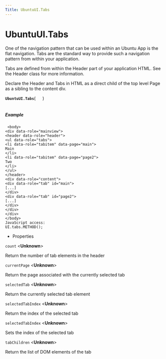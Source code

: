 ```yaml
---
Title: UbuntuUI.Tabs
---
```


# UbuntuUI.Tabs

<p>One of the navigation pattern that can be used within an Ubuntu App is the flat navigation. Tabs are the standard way to provide such a navigation pattern from within your application.</p>
<p>Tabs are defined from within the Header part of your application HTML. See the Header class for more information.</p>
<p>Declare the Header and Tabs in HTML as a direct child of the top level Page as a sibling to the content div.</p>
<strong class="name"><code>UbuntuUI.Tabs</code></strong>( <code>  </code> ) 
<br>
</span><br>
<h5>Example</h5>
<pre class="code prettyprint"><code> &lt;body&gt;
&lt;div data-role=&quot;mainview&quot;&gt;
&lt;header data-role=&quot;header&quot;&gt;
&lt;ul data-role=&quot;tabs&quot;&gt;
&lt;li data-role=&quot;tabitem&quot; data-page=&quot;main&quot;&gt;
Main
&lt;/li&gt;
&lt;li data-role=&quot;tabitem&quot; data-page=&quot;page2&quot;&gt;
Two
&lt;/li&gt;
&lt;/ul&gt;
&lt;/header&gt;
&lt;div data-role=&quot;content&quot;&gt;
&lt;div data-role=&quot;tab&quot; id=&quot;main&quot;&gt;
[...]
&lt;/div&gt;
&lt;div data-role=&quot;tab&quot; id=&quot;page2&quot;&gt;
[...]
&lt;/div&gt;
&lt;/div&gt;
&lt;/div&gt;
&lt;/body&gt;
JavaScript access:
UI.tabs.METHOD();</code></pre>
<ul>
<li>Properties</li>
</ul>
<div>
<code>count</code> &lt;<strong>Unknown</strong>&gt;<br>
<p>Return the number of tab elements in the header</p>
<code>currentPage</code> &lt;<strong>Unknown</strong>&gt;<br>
<p>Return the page associated with the currently selected tab</p>
<code>selectedTab</code> &lt;<strong>Unknown</strong>&gt;<br>
<p>Return the currently selected tab element</p>
<code>selectedTabIndex</code> &lt;<strong>Unknown</strong>&gt;<br>
<p>Return the index of the selected tab</p>
<code>selectedTabIndex</code> &lt;<strong>Unknown</strong>&gt;<br>
<p>Sets the index of the selected tab</p>
<code>tabChildren</code> &lt;<strong>Unknown</strong>&gt;<br>
<p>Return the list of DOM elements of the tab</p>
